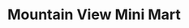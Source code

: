 ---
title: "Mountain View Mini Mart"
url: /lake-of-the-woods/mountain-view-mini-mart/
shop: convenience
---